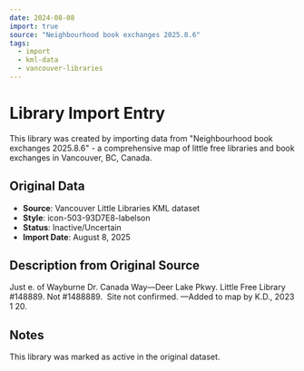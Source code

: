 ```yaml
---
date: 2024-08-08
import: true
source: "Neighbourhood book exchanges 2025.8.6"
tags:
  - import
  - kml-data
  - vancouver-libraries
---
```


# Library Import Entry

This library was created by importing data from "Neighbourhood book exchanges 2025.8.6" - a comprehensive map of little free libraries and book exchanges in Vancouver, BC, Canada.

## Original Data

- **Source**: Vancouver Little Libraries KML dataset
- **Style**: icon-503-93D7E8-labelson
- **Status**: Inactive/Uncertain
- **Import Date**: August 8, 2025

## Description from Original Source

Just e. of Wayburne Dr.
Canada Way—Deer Lake Pkwy.
Little Free Library #148889.
Not #1488889.  Site not confirmed.
—Added to map by K.D., 2023 1 20.



## Notes

This library was marked as active in the original dataset.
